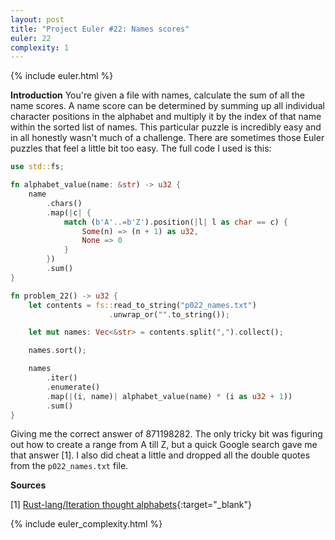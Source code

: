 ```yaml
---
layout: post
title: "Project Euler #22: Names scores"
euler: 22
complexity: 1
---
```


{% include euler.html %}

**Introduction**
You're given a file with names, calculate the sum of all the name scores. A name score can be determined by summing up all individual character positions in the alphabet and multiply it by the index of that name within the sorted list of names. This particular puzzle is incredibly easy and in all honestly wasn't much of a challenge. There are sometimes those Euler puzzles that feel a little bit too easy. The full code I used is this:

```rust
use std::fs;

fn alphabet_value(name: &str) -> u32 {
    name
        .chars()
        .map(|c| {
            match (b'A'..=b'Z').position(|l| l as char == c) {
                Some(n) => (n + 1) as u32,
                None => 0
            }
        })
        .sum()
}

fn problem_22() -> u32 {
    let contents = fs::read_to_string("p022_names.txt")
                      .unwrap_or("".to_string());

    let mut names: Vec<&str> = contents.split(",").collect();

    names.sort();

    names
        .iter()
        .enumerate()
        .map(|(i, name)| alphabet_value(name) * (i as u32 + 1))
        .sum()
}
```

Giving me the correct answer of 871198282. The only tricky bit was figuring out how to create a range from A till Z, but a quick Google search gave me that answer [1]. I also did cheat a little and dropped all the double quotes from the `p022_names.txt` file.

**Sources**

\[1\] [Rust-lang/Iteration thought alphabets](https://users.rust-lang.org/t/iteration-thought-alphabets/30078/3){:target="_blank"}

{% include euler_complexity.html %}
